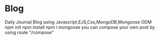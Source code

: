 # Blog
Daily Journal Blog using Javascript,EJS,Css,MongoDB,Mongoose ODM 
npm init
npm install
npm i mongoose
you can compose your own post by using route "/compose"
